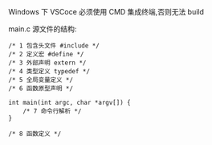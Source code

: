 Windows 下 VSCoce 必须使用 CMD 集成终端,否则无法 build

main.c 源文件的结构:

    /* 1 包含头文件 #include */
    /* 2 定义宏 #define */
    /* 3 外部声明 extern */
    /* 4 类型定义 typedef */
    /* 5 全局变量定义 */
    /* 6 函数原型声明 */

    int main(int argc, char *argv[]) {
        /* 7 命令行解析 */
    }

    /* 8 函数定义 */
